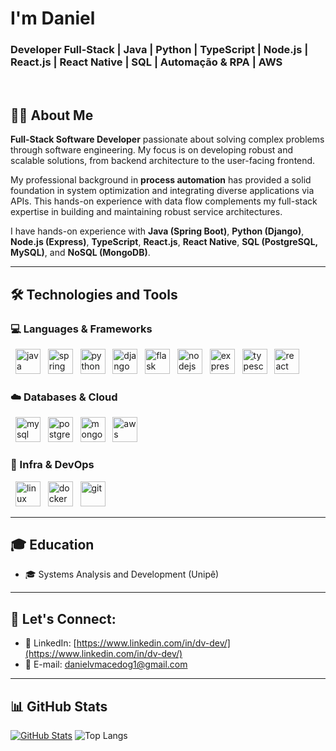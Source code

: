 # I'm Daniel
### Developer Full-Stack | Java | Python | TypeScript | Node.js | React.js | React Native | SQL | Automação & RPA | AWS

<br>

## 🧑‍💻 About Me

**Full-Stack Software Developer** passionate about solving complex problems through software engineering. My focus is on developing robust and scalable solutions, from backend architecture to the user-facing frontend.

My professional background in **process automation** has provided a solid foundation in system optimization and integrating diverse applications via APIs. This hands-on experience with data flow complements my full-stack expertise in building and maintaining robust service architectures.

I have hands-on experience with **Java (Spring Boot)**, **Python (Django)**, **Node.js (Express)**, **TypeScript**, **React.js**, **React Native**, **SQL (PostgreSQL, MySQL)**, and **NoSQL (MongoDB)**.

<hr>

## 🛠️ Technologies and Tools

### 💻 Languages & Frameworks
<p>
  <img src="https://cdn.jsdelivr.net/gh/devicons/devicon/icons/java/java-original.svg" height="40" alt="java" />
  <img src="https://cdn.jsdelivr.net/gh/devicons/devicon/icons/spring/spring-original.svg" height="40" alt="spring" />
  <img src="https://cdn.jsdelivr.net/gh/devicons/devicon/icons/python/python-original.svg" height="40" alt="python" />
  <img src="https://cdn.jsdelivr.net/gh/devicons/devicon/icons/django/django-plain.svg" height="40" alt="django" />
  <img src="https://cdn.jsdelivr.net/gh/devicons/devicon/icons/flask/flask-original.svg" height="40" alt="flask" />
  <img src="https://cdn.jsdelivr.net/gh/devicons/devicon/icons/nodejs/nodejs-original.svg" height="40" alt="nodejs" />
  <img src="https://cdn.jsdelivr.net/gh/devicons/devicon/icons/express/express-original.svg" height="40" alt="express" />
  <img src="https://cdn.jsdelivr.net/gh/devicons/devicon/icons/typescript/typescript-original.svg" height="40" alt="typescript" />
  <img src="https://cdn.jsdelivr.net/gh/devicons/devicon/icons/react/react-original.svg" height="40" alt="react" />
</p>

### ☁️ Databases & Cloud
<p>
  <img src="https://cdn.jsdelivr.net/gh/devicons/devicon/icons/mysql/mysql-original.svg" height="40" alt="mysql" />
  <img src="https://cdn.jsdelivr.net/gh/devicons/devicon/icons/postgresql/postgresql-original.svg" height="40" alt="postgresql" />
  <img src="https://cdn.jsdelivr.net/gh/devicons/devicon/icons/mongodb/mongodb-original.svg" height="40" alt="mongodb" />
  <img src="https://cdn.jsdelivr.net/gh/devicons/devicon/icons/amazonwebservices/amazonwebservices-original-wordmark.svg" height="40" alt="aws" />
</p>

### 🐧 Infra & DevOps
<p>
  <img src="https://cdn.jsdelivr.net/gh/devicons/devicon/icons/linux/linux-original.svg" height="40" alt="linux" />
  <img src="https://cdn.jsdelivr.net/gh/devicons/devicon/icons/docker/docker-original.svg" height="40" alt="docker" />
  <img src="https://cdn.jsdelivr.net/gh/devicons/devicon/icons/git/git-original.svg" height="40" alt="git" />
</p>

<hr>

## 🎓 Education

* 🎓 Systems Analysis and Development (Unipê)

<hr>

## 💬 Let's Connect:

* 🔗 LinkedIn: [https://www.linkedin.com/in/dv-dev/](https://www.linkedin.com/in/dv-dev/)
* 📧 E-mail: [danielvmacedog1@gmail.com](mailto:danielvmacedog1@gmail.com) 

<hr>

## 📊 GitHub Stats

[![GitHub Stats](https://github-readme-stats.vercel.app/api?username=dv-dev1&show_icons=true&theme=github_dark&bust_cache=2)](https://github.com/anuraghazra/github-readme-stats)
![Top Langs](https://github-readme-stats.vercel.app/api/top-langs/?username=dv-dev1&layout=compact&theme=github_dark&bust_cache=2)
